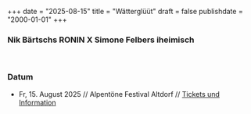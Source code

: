 +++
date = "2025-08-15"
title = "Wätterglüüt"
draft = false
publishdate = "2000-01-01"
+++
### Nik Bärtschs RONIN X Simone Felbers iheimisch
<br>



### Datum

* Fr, 15. August 2025 // Alpentöne Festival Altdorf // [Tickets und Information](https://alpentoene.ch/news)
